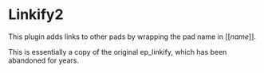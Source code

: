 # Linkify2

This plugin adds links to other pads by wrapping the pad name in [[*name*]].

This is essentially a copy of the original ep_linkify, which has been abandoned for years.